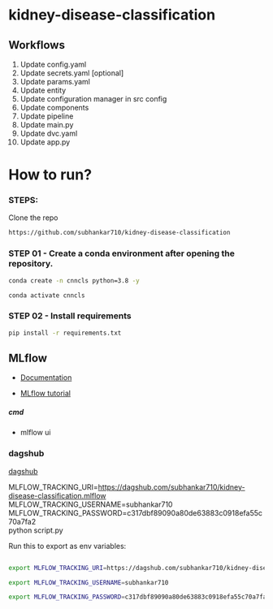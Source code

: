 # kidney-disease-classification

## Workflows
1. Update config.yaml
2. Update secrets.yaml [optional]
3. Update params.yaml
4. Update entity
5. Update configuration manager in src config
6. Update components
7. Update pipeline
8. Update main.py
9. Update dvc.yaml
10. Update app.py

# How to run?
### STEPS:

Clone the repo

```bash
https://github.com/subhankar710/kidney-disease-classification
```

### STEP 01 - Create a conda environment after opening the repository.

```bash
conda create -n cnncls python=3.8 -y
```

```bash
conda activate cnncls
```

### STEP 02 - Install requirements
```bash
pip install -r requirements.txt
```

## MLflow

- [Documentation](https://mlflow.org/docs/latest/index.html)

- [MLflow tutorial](https://youtu.be/qdcHHrsXA48?si=bD5vDS60akNphkem)

##### cmd
- mlflow ui

### dagshub
[dagshub](https://dagshub.com/)

MLFLOW_TRACKING_URI=https://dagshub.com/subhankar710/kidney-disease-classification.mlflow \
MLFLOW_TRACKING_USERNAME=subhankar710 \
MLFLOW_TRACKING_PASSWORD=c317dbf89090a80de63883c0918efa55c70a7fa2 \
python script.py

Run this to export as env variables:

```bash

export MLFLOW_TRACKING_URI=https://dagshub.com/subhankar710/kidney-disease-classification.mlflow

export MLFLOW_TRACKING_USERNAME=subhankar710 

export MLFLOW_TRACKING_PASSWORD=c317dbf89090a80de63883c0918efa55c70a7fa2

```
